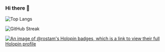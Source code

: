 ### Hi there 👋

![Top Langs](https://github-readme-stats.vercel.app/api/top-langs/?username=rostam&hide_progress=true)


![GitHub Streak](https://streak-stats.demolab.com?user=rostam&type=png)
<!--
**rostam/rostam** is a ✨ _special_ ✨ repository because its `README.md` (this file) appears on your GitHub profile.

Here are some ideas to get you started:

- 🔭 I’m currently working on ...
- 🌱 I’m currently learning ...
- 👯 I’m looking to collaborate on ...
- 🤔 I’m looking for help with ...
- 💬 Ask me about ...
- 📫 How to reach me: ...
- 😄 Pronouns: ...
- ⚡ Fun fact: ...
-->

[![An image of @rostam's Holopin badges, which is a link to view their full Holopin profile](https://holopin.me/rostam)](https://holopin.io/@rostam)
